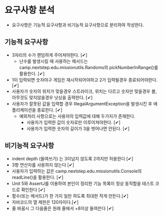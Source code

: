 # 요구사항 분석

* 요구사항은 기능적 요구사항과 비기능적 요구사항으로 분리하여 작성한다.

## 기능적 요구사항

- 3자리의 수가 랜덤하게 주어져야한다. [✔]
  - 난수를 발생시킬 때 사용하는 메서드는 camp.nextstep.edu.missionutils.Randoms의 pickNumberInRange()를 활용한다. [✔]
- 1이 입력되면 숫자야구 게임은 재시작되어야하고 2가 입력될경우 종료되어야한다. [✔]
- 사용자가 숫자의 위치가 맞을경우 스트라이크, 위치는 다르고 숫자만 맞을경우 볼, 아무것도 맞지않을경우 낫싱을 출력한다. [✔]
- 사용자가 잘못된 값을 입력할 경우 IllegalArgumentException을 발생시킨 후 애플리케이션을 종료한다. [✔]
  - 예외처리 사항으로는 사용자의 입력값에 대해 두가지가 존재한다.
    - 사용자가 입력한 값이 숫자로만 이루어져야한다. [✔]
    - 사용자가 입력한 숫자의 길이가 3을 벗어나면 안된다. [✔]


## 비기능적 요구사항

- indent depth (들여쓰기) 는 3이넘지 않도록 2까지만 허용한다 [✔]
- 3항 연산자를 사용하지 않는다 [✔]
- 사용자가 입력하는 값은 camp.nextstep.edu.missionutils.Console의 readLine()을 활용한다. [✔]
- Unit 5와 AssertJ를 이용하여 본인이 정리한 기능 목록이 정상 동작함을 테스트 코드로 확인한다 [✔]
- 함수(또는 메서드)가 한 가지 일만 하도록 최대한 작게 만든다.[✔]
- 자바코드의 열 제한은 120자이다.[✔]
- 줄 바꿈시 그 다음줄은 원래 줄에서 +8이상 들여쓴다 [✔]
